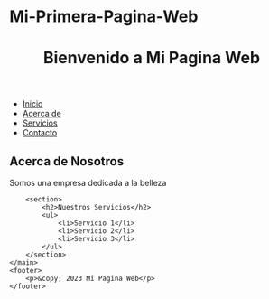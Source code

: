 # Mi-Primera-Pagina-Web
<!DOCTYPE html>
<html>
<head>
  <title>Mi Pagina Web1</title>
</head> 
<body>
   <header>
     <h1>Bienvenido a Mi Pagina Web</h1>
   </header>
   <nav>
        <ul>
            <li><a href="#">Inicio</a></li>
            <li><a href="#">Acerca de</a></li>
            <li><a href="#">Servicios</a></li>
            <li><a href="#">Contacto</a></li>
        </ul>
    </nav> 
  <main>
        <section>
            <h2>Acerca de Nosotros</h2>
            <p>Somos una empresa dedicada a la belleza</p>
        </section>
        
        <section>
            <h2>Nuestros Servicios</h2>
            <ul>
                <li>Servicio 1</li>
                <li>Servicio 2</li>
                <li>Servicio 3</li>
            </ul>
        </section>
    </main>
    <footer>
        <p>&copy; 2023 Mi Pagina Web</p>
    </footer>
</body>
</html>
